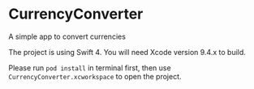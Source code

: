 # CurrencyConverter
A simple app to convert currencies 

The project is using Swift 4. You will need Xcode version 9.4.x to build.

Please run `pod install` in terminal first, then use `CurrencyConverter.xcworkspace` to open the project.

